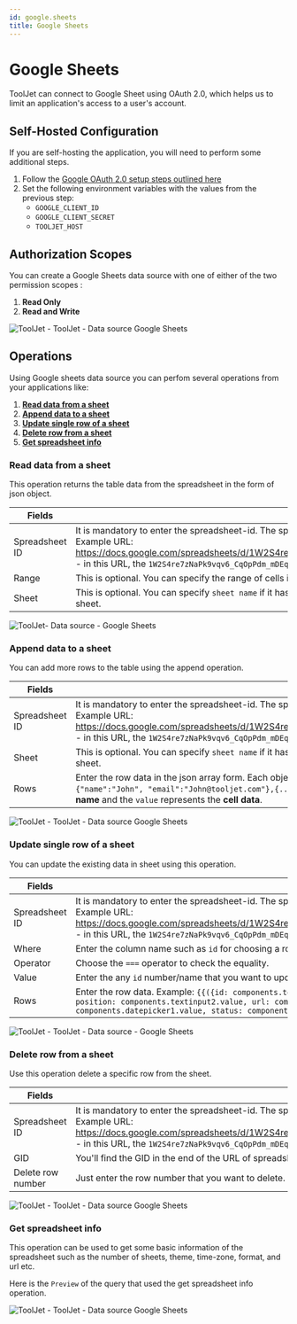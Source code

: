 ```yaml
---
id: google.sheets
title: Google Sheets
---
```


# Google Sheets

ToolJet can connect to Google Sheet using OAuth 2.0, which helps us to limit an application's access to a user's account.

## Self-Hosted Configuration

If you are self-hosting the application, you will need to perform some additional steps.

  1. Follow the [Google OAuth 2.0 setup steps outlined here](/docs/setup/env-vars#google-oauth--optional-)
  2. Set the following environment variables with the values from the previous step:
     * `GOOGLE_CLIENT_ID`
     * `GOOGLE_CLIENT_SECRET`
     * `TOOLJET_HOST`

## Authorization Scopes 

You can create a Google Sheets data source with one of either of the two permission scopes :
  1. **Read Only**
  2. **Read and Write**

<div style={{textAlign: 'center'}}>

![ToolJet - ToolJet - Data source Google Sheets](/img/datasource-reference/google-sheets/googlesheets.gif)

</div>

## Operations

Using Google sheets data source you can perfom several operations from your applications like:

  1. **[Read data from a sheet](/docs/data-sources/google.sheets#read-data-from-a-sheet)**
  2. **[Append data to a sheet](/docs/data-sources/google.sheets#append-data-to-a-sheet)**
  3. **[Update single row of a sheet](/docs/data-sources/google.sheets#update-single-row-of-a-sheet)**
  4. **[Delete row from a sheet](/docs/data-sources/google.sheets#delete-row-from-a-sheet)**
  5. **[Get spreadsheet info](/docs/data-sources/google.sheets#get-spreadsheet-info)**

### Read data from a sheet

This operation returns the table data from the spreadsheet in the form of json object. 

| Fields      | description |
| ----------- | ----------- |
| Spreadsheet ID | It is mandatory to enter the spreadsheet-id. The spreadsheet-id can be found in the URL of the spreadsheet. Example URL: https://docs.google.com/spreadsheets/d/1W2S4re7zNaPk9vqv6_CqOpPdm_mDEqmLmzjVe7Nb9WM/edit#gid=0 - in this URL, the `1W2S4re7zNaPk9vqv6_CqOpPdm_mDEqmLmzjVe7Nb9WM` is the spreadsheet-id. |
| Range | This is optional. You can specify the range of cells in this field. If left empty, it will select the range `A1:Z500`. |
| Sheet | This is optional. You can specify `sheet name` if it has more than 1 sheets, else it will automatically choose the first sheet. |


<div style={{textAlign: 'center'}}>

![ToolJet- Data source - Google Sheets](/img/datasource-reference/google-sheets/read-data-op.png)

</div>

### Append data to a sheet

You can add more rows to the table using the append operation.

| Fields      | description |
| ----------- | ----------- |
| Spreadsheet ID | It is mandatory to enter the spreadsheet-id. The spreadsheet-id can be found in the URL of the spreadsheet. Example URL: https://docs.google.com/spreadsheets/d/1W2S4re7zNaPk9vqv6_CqOpPdm_mDEqmLmzjVe7Nb9WM/edit#gid=0 - in this URL, the `1W2S4re7zNaPk9vqv6_CqOpPdm_mDEqmLmzjVe7Nb9WM` is the spreadsheet-id. |
| Sheet | This is optional. You can specify `sheet name` if it has more than 1 sheets, else it will automatically choose the first sheet. |
| Rows  | Enter the row data in the json array form. Each object in an array will represent a single row. Example: `[ {"name":"John", "email":"John@tooljet.com"},{...},{...} ]` In each object, the `key` represents the **column name** and the `value` represents the **cell data**.   |

<div style={{textAlign: 'center'}}>

![ToolJet - ToolJet - Data source Google Sheets](/img/datasource-reference/google-sheets/append-data-op.png)

</div>

### Update single row of a sheet

You can update the existing data in sheet using this operation.

| Fields      | description |
| ----------- | ----------- |
| Spreadsheet ID | It is mandatory to enter the spreadsheet-id. The spreadsheet-id can be found in the URL of the spreadsheet. Example URL: https://docs.google.com/spreadsheets/d/1W2S4re7zNaPk9vqv6_CqOpPdm_mDEqmLmzjVe7Nb9WM/edit#gid=0 - in this URL, the `1W2S4re7zNaPk9vqv6_CqOpPdm_mDEqmLmzjVe7Nb9WM` is the spreadsheet-id. |
| Where | Enter the column name such as `id` for choosing a row. |
| Operator | Choose the `===` operator to check the equality. |
| Value | Enter the any `id` number/name that you want to update. |
| Rows  | Enter the row data. Example: `{{({id: components.textinput4.value, company: components.textinput1.value, position: components.textinput2.value, url: components.textinput3.value, 'date-applied': components.datepicker1.value, status: components.dropdown1.value})}}`  |

<div style={{textAlign: 'center'}}>

![ToolJet - ToolJet - Data source - Google Sheets](/img/datasource-reference/google-sheets/update-data-op.png)

</div>

### Delete row from a sheet

Use this operation delete a specific row from the sheet.

| Fields      | description |
| ----------- | ----------- |
| Spreadsheet ID | It is mandatory to enter the spreadsheet-id. The spreadsheet-id can be found in the URL of the spreadsheet. Example URL: https://docs.google.com/spreadsheets/d/1W2S4re7zNaPk9vqv6_CqOpPdm_mDEqmLmzjVe7Nb9WM/edit#gid=0 - in this URL, the `1W2S4re7zNaPk9vqv6_CqOpPdm_mDEqmLmzjVe7Nb9WM` is the spreadsheet-id. |
| GID | You'll find the GID in the end of the URL of spreadsheet. In the example mentioned above, the GID is 0 |
| Delete row number |  Just enter the row number that you want to delete.  |


<div style={{textAlign: 'center'}}>

![ToolJet - ToolJet - Data source Google Sheets](/img/datasource-reference/google-sheets/delete-row-op.png)

</div>

### Get spreadsheet info

This operation can be used to get some basic information of the spreadsheet such as the number of sheets, theme, time-zone, format, and url etc.

Here is the `Preview` of the query that used the get spreadsheet info operation.

<div style={{textAlign: 'center'}}>

![ToolJet - ToolJet - Data source Google Sheets](/img/datasource-reference/google-sheets/get-info2.png)

</div>

